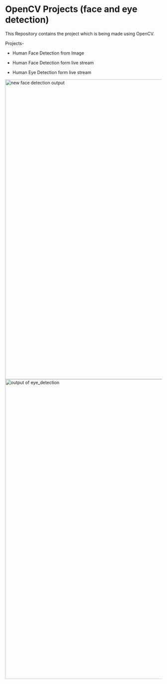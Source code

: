 
# OpenCV Projects (face and eye detection)

This Repository contains the project which is being made using OpenCV. 

Projects-

* Human Face Detection from Image

* Human Face Detection form live stream

* Human Eye Detection form live stream 


<img width="960" alt="new face detection output " src="https://github.com/Tshar-k/OpenCV/assets/117516567/148accaa-002a-455c-9dc0-86367a0eb2d6">



<img width="960" alt="output of eye_detection " src="https://github.com/Tshar-k/OpenCV/assets/117516567/f17082ce-1742-4566-a2a8-636d9a132663">

